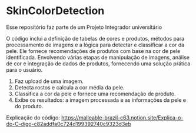 # SkinColorDetection
Esse repositório faz parte de um Projeto Integrador universitário

O código inclui a definição de tabelas de cores e produtos, métodos para processamento de imagens e a lógica para detectar e classificar a cor da pele. Ele fornece recomendações de produtos com base na cor de pele identificada. Envolvendo várias etapas de manipulação de imagens, análise de cor e integração de dados de produtos, fornecendo uma solução prática para o usuário. 

1. Faz upload de uma imagem.
2. Detecta rostos e calcula a cor média da pele.
3. Classifica a cor da pele e fornece uma recomendação de produto.
4. Exibe os resultados: a imagem processada e as informações da pele e do produto.

Explicação do código: https://malleable-brazil-c63.notion.site/Explica-o-do-C-digo-c82addfa0c724d199392740c9323d3eb
